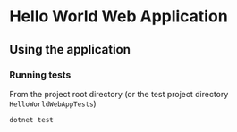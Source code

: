 # Hello World Web Application

## Using the application
### Running tests
From the project root directory (or the test project directory `HelloWorldWebAppTests`)
```
dotnet test
```